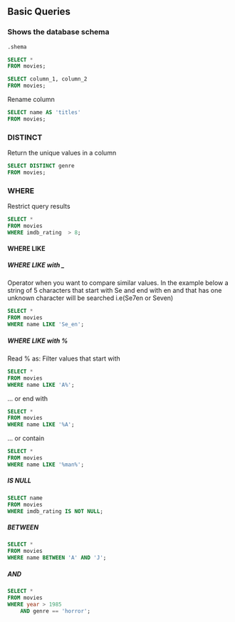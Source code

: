 
## Basic Queries


### Shows the database schema
```sql
.shema
```


```sql
SELECT *
FROM movies;
```


```sql
SELECT column_1, column_2
FROM movies;
```

 Rename column
```sql
SELECT name AS 'titles'
FROM movies;
```

### DISTINCT

Return the unique values in a column

```sql
SELECT DISTINCT genre
FROM movies;
```

### WHERE

Restrict query results 

```sql
SELECT *
FROM movies
WHERE imdb_rating  > 8;
```

#### WHERE LIKE

##### WHERE LIKE with _

Operator when you want to compare similar values. In the example below a string of 5 
characters that start with Se and end with en and that has one unknown character will be searched i.e(Se7en or Seven)


```sql
SELECT *
FROM movies
WHERE name LIKE 'Se_en';
```

##### WHERE LIKE with %

Read % as: Filter values that start with

```sql
SELECT *
FROM movies
WHERE name LIKE 'A%';
```

... or end with


```sql
SELECT *
FROM movies
WHERE name LIKE '%A';
```

... or contain

```sql
SELECT *
FROM movies
WHERE name LIKE '%man%';
```

##### IS NULL

```sql
SELECT name
FROM movies
WHERE imdb_rating IS NOT NULL;

```


##### BETWEEN
```sql
SELECT *
FROM movies
WHERE name BETWEEN 'A' AND 'J';
```

##### AND
```sql
SELECT * 
FROM movies 
WHERE year > 1985
	AND genre == 'horror';
```
